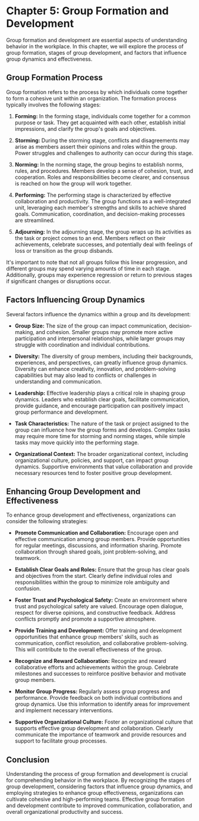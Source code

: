 Chapter 5: Group Formation and Development
==========================================

Group formation and development are essential aspects of understanding behavior in the workplace. In this chapter, we will explore the process of group formation, stages of group development, and factors that influence group dynamics and effectiveness.

**Group Formation Process**
---------------------------

Group formation refers to the process by which individuals come together to form a cohesive unit within an organization. The formation process typically involves the following stages:

1. **Forming:** In the forming stage, individuals come together for a common purpose or task. They get acquainted with each other, establish initial impressions, and clarify the group's goals and objectives.

2. **Storming:** During the storming stage, conflicts and disagreements may arise as members assert their opinions and roles within the group. Power struggles and challenges to authority can occur during this stage.

3. **Norming:** In the norming stage, the group begins to establish norms, rules, and procedures. Members develop a sense of cohesion, trust, and cooperation. Roles and responsibilities become clearer, and consensus is reached on how the group will work together.

4. **Performing:** The performing stage is characterized by effective collaboration and productivity. The group functions as a well-integrated unit, leveraging each member's strengths and skills to achieve shared goals. Communication, coordination, and decision-making processes are streamlined.

5. **Adjourning:** In the adjourning stage, the group wraps up its activities as the task or project comes to an end. Members reflect on their achievements, celebrate successes, and potentially deal with feelings of loss or transition as the group disbands.

It's important to note that not all groups follow this linear progression, and different groups may spend varying amounts of time in each stage. Additionally, groups may experience regression or return to previous stages if significant changes or disruptions occur.

**Factors Influencing Group Dynamics**
--------------------------------------

Several factors influence the dynamics within a group and its development:

* **Group Size:** The size of the group can impact communication, decision-making, and cohesion. Smaller groups may promote more active participation and interpersonal relationships, while larger groups may struggle with coordination and individual contributions.

* **Diversity:** The diversity of group members, including their backgrounds, experiences, and perspectives, can greatly influence group dynamics. Diversity can enhance creativity, innovation, and problem-solving capabilities but may also lead to conflicts or challenges in understanding and communication.

* **Leadership:** Effective leadership plays a critical role in shaping group dynamics. Leaders who establish clear goals, facilitate communication, provide guidance, and encourage participation can positively impact group performance and development.

* **Task Characteristics:** The nature of the task or project assigned to the group can influence how the group forms and develops. Complex tasks may require more time for storming and norming stages, while simple tasks may move quickly into the performing stage.

* **Organizational Context:** The broader organizational context, including organizational culture, policies, and support, can impact group dynamics. Supportive environments that value collaboration and provide necessary resources tend to foster positive group development.

**Enhancing Group Development and Effectiveness**
-------------------------------------------------

To enhance group development and effectiveness, organizations can consider the following strategies:

* **Promote Communication and Collaboration:** Encourage open and effective communication among group members. Provide opportunities for regular meetings, discussions, and information sharing. Promote collaboration through shared goals, joint problem-solving, and teamwork.

* **Establish Clear Goals and Roles:** Ensure that the group has clear goals and objectives from the start. Clearly define individual roles and responsibilities within the group to minimize role ambiguity and confusion.

* **Foster Trust and Psychological Safety:** Create an environment where trust and psychological safety are valued. Encourage open dialogue, respect for diverse opinions, and constructive feedback. Address conflicts promptly and promote a supportive atmosphere.

* **Provide Training and Development:** Offer training and development opportunities that enhance group members' skills, such as communication, conflict resolution, and collaborative problem-solving. This will contribute to the overall effectiveness of the group.

* **Recognize and Reward Collaboration:** Recognize and reward collaborative efforts and achievements within the group. Celebrate milestones and successes to reinforce positive behavior and motivate group members.

* **Monitor Group Progress:** Regularly assess group progress and performance. Provide feedback on both individual contributions and group dynamics. Use this information to identify areas for improvement and implement necessary interventions.

* **Supportive Organizational Culture:** Foster an organizational culture that supports effective group development and collaboration. Clearly communicate the importance of teamwork and provide resources and support to facilitate group processes.

**Conclusion**
--------------

Understanding the process of group formation and development is crucial for comprehending behavior in the workplace. By recognizing the stages of group development, considering factors that influence group dynamics, and employing strategies to enhance group effectiveness, organizations can cultivate cohesive and high-performing teams. Effective group formation and development contribute to improved communication, collaboration, and overall organizational productivity and success.
